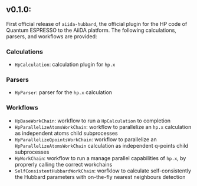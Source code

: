 ## v0.1.0:
First official release of `aiida-hubbard`, the official plugin for the HP code of Quantum ESPRESSO to the AiiDA platform.
The following calculations, parsers, and workflows are provided:

### Calculations
- `HpCalculation`: calculation plugin for `hp.x`

### Parsers
- `HpParser`: parser for the `hp.x` calculation

### Workflows
- `HpBaseWorkChain`: workflow to run a `HpCalculation` to completion
- `HpParallelizeAtomsWorkChain`: workflow to parallelize an `hp.x` calculation as independent atoms child subprocesses
- `HpParallelizeQpointsWorkChain`: workflow to parallelize an `HpParallelizeAtomsWorkChain` calculation as independent q-points child subprocesses
- `HpWorkChain`: workflow to run a manage parallel capabilities of `hp.x`, by proprerly calling the correct workchains
- `SelfConsistentHubbardWorkChain`: worfklow to calculate self-consistently the Hubbard parameters with on-the-fly nearest neighbours detection
